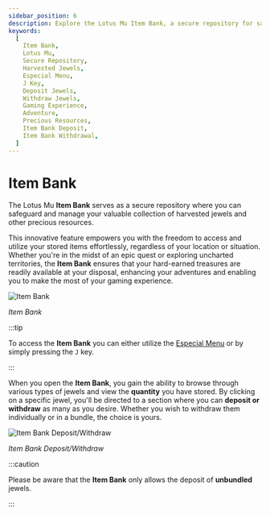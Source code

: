 ```yaml
---
sidebar_position: 6
description: Explore the Lotus Mu Item Bank, a secure repository for safeguarding and managing your valuable collection of harvested jewels and resources. Learn how to access the Item Bank through the Especial Menu or by using the 'J' key, and discover the convenience of depositing and withdrawing items. Enhance your gaming experience by ensuring your hard-earned treasures are readily available, regardless of your in-game location.
keywords:
  [
    Item Bank,
    Lotus Mu,
    Secure Repository,
    Harvested Jewels,
    Especial Menu,
    J Key,
    Deposit Jewels,
    Withdraw Jewels,
    Gaming Experience,
    Adventure,
    Precious Resources,
    Item Bank Deposit,
    Item Bank Withdrawal,
  ]
---
```


# Item Bank

The Lotus Mu **Item Bank** serves as a secure repository where you can safeguard and manage your valuable collection of harvested jewels and other precious resources.

This innovative feature empowers you with the freedom to access and utilize your stored items effortlessly, regardless of your location or situation. Whether you're in the midst of an epic quest or exploring uncharted territories, the **Item Bank** ensures that your hard-earned treasures are readily available at your disposal, enhancing your adventures and enabling you to make the most of your gaming experience.

![Item Bank](/img/client-features/item-bank.jpg)

_Item Bank_

:::tip

To access the **Item Bank** you can either utilize the [Especial Menu](/client-features/especial-menu) or by simply pressing the `J` key.

:::

When you open the **Item Bank**, you gain the ability to browse through various types of jewels and view the **quantity** you have stored. By clicking on a specific jewel, you'll be directed to a section where you can **deposit or withdraw** as many as you desire. Whether you wish to withdraw them individually or in a bundle, the choice is yours.

![Item Bank Deposit/Withdraw](/img/client-features/item-bank-deposit.jpg)

_Item Bank Deposit/Withdraw_

:::caution

Please be aware that the **Item Bank** only allows the deposit of **unbundled** jewels.

:::
